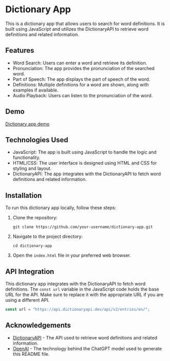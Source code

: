 # Dictionary App

This is a dictionary app that allows users to search for word definitions. It is built using JavaScript and utilizes the DictionaryAPI to retrieve word definitions and related information.

## Features

- Word Search: Users can enter a word and retrieve its definition.
- Pronunciation: The app provides the pronunciation of the searched word.
- Part of Speech: The app displays the part of speech of the word.
- Definitions: Multiple definitions for a word are shown, along with examples if available.
- Audio Playback: Users can listen to the pronunciation of the word.

## Demo

[Dictionary app demo](https://github.com/sanjeevani-25/dictionary-app/assets/96921605/136350f1-bcf7-4e43-9f64-487dbc156f09)

## Technologies Used

- JavaScript: The app is built using JavaScript to handle the logic and functionality.
- HTML/CSS: The user interface is designed using HTML and CSS for styling and layout.
- DictionaryAPI: The app integrates with the DictionaryAPI to fetch word definitions and related information.

## Installation

To run this dictionary app locally, follow these steps:

1. Clone the repository:

   ```
   git clone https://github.com/your-username/dictionary-app.git
   ```

2. Navigate to the project directory:

   ```
   cd dictionary-app
   ```

3. Open the `index.html` file in your preferred web browser.

## API Integration

This dictionary app integrates with the DictionaryAPI to fetch word definitions. The `const url` variable in the JavaScript code holds the base URL for the API. Make sure to replace it with the appropriate URL if you are using a different API.

```javascript
const url = "https://api.dictionaryapi.dev/api/v2/entries/en/";
```
## Acknowledgements

- [DictionaryAPI](https://dictionaryapi.dev/) - The API used to retrieve word definitions and related information.
- [OpenAI](https://openai.com/) - The technology behind the ChatGPT model used to generate this README file.
